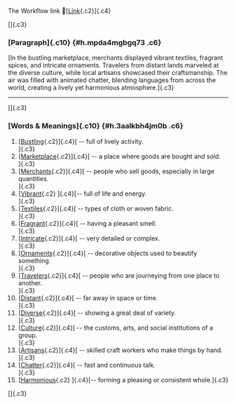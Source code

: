 The Workflow link
👏[[Link](https://www.google.com/url?q=http://www.google.com&sa=D&source=editors&ust=1759688222989874&usg=AOvVaw3zv5mHN9hdN290rP-S0VM2){.c2}]{.c4}

[]{.c3}

### [Paragraph]{.c10} {#h.mpda4mgbgq73 .c6}

[In the bustling marketplace, merchants displayed vibrant textiles,
fragrant spices, and intricate ornaments. Travelers from distant lands
marveled at the diverse culture, while local artisans showcased their
craftsmanship. The air was filled with animated chatter, blending
languages from across the world, creating a lively yet harmonious
atmosphere.]{.c3}

------------------------------------------------------------------------

[]{.c3}

### [Words & Meanings]{.c10} {#h.3aalkbh4jm0b .c6}

1.  [[Bustling](https://www.google.com/url?q=http://www.google.com&sa=D&source=editors&ust=1759688222991023&usg=AOvVaw3rcS5DV2ZCfDw-MK3rPC6W){.c2}]{.c4}[ --
    full of lively activity.\
    ]{.c3}
2.  [[Marketplace](https://www.google.com/url?q=http://www.google.com&sa=D&source=editors&ust=1759688222991241&usg=AOvVaw3amDXVi7-44QmQm560gP_k){.c2}]{.c4}[ --
    a place where goods are bought and sold.\
    ]{.c3}
3.  [[Merchants](https://www.google.com/url?q=http://www.google.com&sa=D&source=editors&ust=1759688222991451&usg=AOvVaw1P1a0TrDy-TCDMIFzJOE3B){.c2}]{.c4}[ --
    people who sell goods, especially in large quantities.\
    ]{.c3}
4.  [[Vibrant](https://www.google.com/url?q=http://www.google.com&sa=D&source=editors&ust=1759688222991712&usg=AOvVaw2V9OE1672SIrvzOhbbqXpM){.c2}
    ]{.c4}[-- full of life and energy.\
    ]{.c3}
5.  [[Textiles](https://www.google.com/url?q=http://www.google.com&sa=D&source=editors&ust=1759688222991886&usg=AOvVaw0TPjQNFfYG2OrjLdG1UfFt){.c2}]{.c4}[ --
    types of cloth or woven fabric.\
    ]{.c3}
6.  [[Fragrant](https://www.google.com/url?q=http://www.google.com&sa=D&source=editors&ust=1759688222992064&usg=AOvVaw27Gd1Josd5-DFECGpa48-3){.c2}]{.c4}[ --
    having a pleasant smell.\
    ]{.c3}
7.  [[Intricate](https://www.google.com/url?q=http://www.google.com&sa=D&source=editors&ust=1759688222992252&usg=AOvVaw1u3e7fi1XYhWlPkdzuNyLz){.c2}]{.c4}[ --
    very detailed or complex.\
    ]{.c3}
8.  [[Ornaments](https://www.google.com/url?q=http://www.google.com&sa=D&source=editors&ust=1759688222992428&usg=AOvVaw0k0Pc1OvEsP743szZayz_J){.c2}]{.c4}[ --
    decorative objects used to beautify something.\
    ]{.c3}
9.  [[Travelers](https://www.google.com/url?q=http://www.google.com&sa=D&source=editors&ust=1759688222992624&usg=AOvVaw3PyRDkMGO28t_uA8ZnP1qr){.c2}]{.c4}[ --
    people who are journeying from one place to another.\
    ]{.c3}
10. [[Distant](https://www.google.com/url?q=http://www.google.com&sa=D&source=editors&ust=1759688222992843&usg=AOvVaw1jmpkdtGKjw5-QIJw9D1qH){.c2}]{.c4}[ --
    far away in space or time.\
    ]{.c3}
11. [[Diverse](https://www.google.com/url?q=http://www.google.com&sa=D&source=editors&ust=1759688222993021&usg=AOvVaw1Syn7eiSaGxnbcxFJLsZay){.c2}]{.c4}[ --
    showing a great deal of variety.\
    ]{.c3}
12. [[Culture](https://www.google.com/url?q=http://www.google.com&sa=D&source=editors&ust=1759688222993199&usg=AOvVaw1g1xQgUvvUNNP34zVMDh4C){.c2}]{.c4}[ --
    the customs, arts, and social institutions of a group.\
    ]{.c3}
13. [[Artisans](https://www.google.com/url?q=http://www.google.com&sa=D&source=editors&ust=1759688222993410&usg=AOvVaw00ZJkh2jaAD4K-Q6Q4QzfY){.c2}]{.c4}[ --
    skilled craft workers who make things by hand.\
    ]{.c3}
14. [[Chatter](https://www.google.com/url?q=http://www.google.com&sa=D&source=editors&ust=1759688222993631&usg=AOvVaw2tdv4aX8xo_s6upYeDM6c1){.c2}]{.c4}[ --
    fast and continuous talk.\
    ]{.c3}
15. [[Harmonious](https://www.google.com/url?q=http://www.google.com&sa=D&source=editors&ust=1759688222993801&usg=AOvVaw2JWr6rf0kAyK1xww-9QbA2){.c2}
    ]{.c4}[-- forming a pleasing or consistent whole.]{.c3}

[]{.c3}
